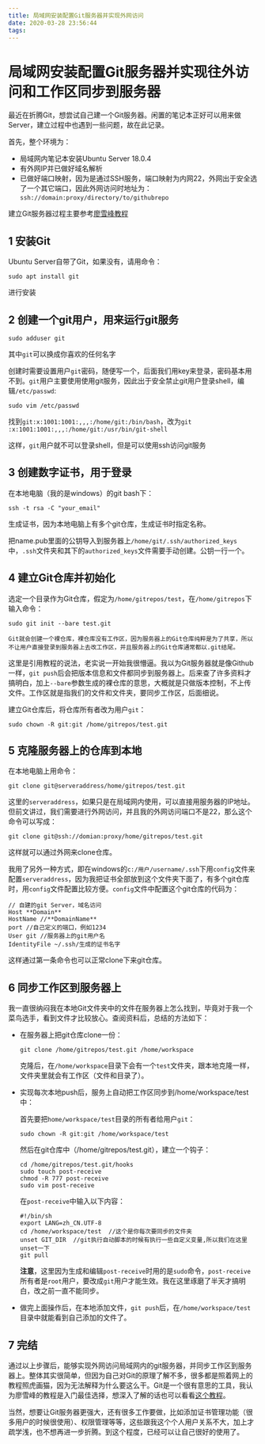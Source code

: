 ```yaml
---
title: 局域网安装配置Git服务器并实现外网访问
date: 2020-03-28 23:56:44
tags:
---
```

# 局域网安装配置Git服务器并实现往外访问和工作区同步到服务器

最近在折腾Git，想尝试自己建一个Git服务器。闲置的笔记本正好可以用来做Server，建立过程中也遇到一些问题，故在此记录。

首先，整个环境为：
- 局域网内笔记本安装Ubuntu Server 18.0.4
- 有外网IP并已做好域名解析
- 已做好端口映射，因为是通过SSH服务，端口映射为内网22，外网出于安全选了一个其它端口，因此外网访问时地址为：`ssh://domain:proxy/directory/to/githubrepo`

建立Git服务器过程主要参考[廖雪峰教程](https://www.liaoxuefeng.com/wiki/896043488029600/899998870925664)

## 1 安装Git

Ubuntu Server自带了Git，如果没有，请用命令：

```
sudo apt install git
```

进行安装

## 2 创建一个git用户，用来运行git服务

```
sudo adduser git
```

其中`git`可以换成你喜欢的任何名字

创建时需要设置用户`git`密码，随便写一个，后面我们用key来登录，密码基本用不到。`git`用户主要使用使用git服务，因此出于安全禁止git用户登录shell，编辑`/etc/passwd`:

```
sudo vim /etc/passwd
```

找到`git:x:1001:1001:,,,:/home/git:/bin/bash`，改为`git​:x:1001:1001:,,,:/home/git:/usr/bin/git-shell`

这样，`git`用户就不可以登录shell，但是可以使用ssh访问git服务

## 3 创建数字证书，用于登录

在本地电脑（我的是windows）的git bash下：

```
ssh -t rsa -C "your_email"
```

生成证书，因为本地电脑上有多个git仓库，生成证书时指定名称。

把name.pub里面的公钥导入到服务器上`/home/git/.ssh/authorized_keys`中，`.ssh`文件夹和其下的`authorized_keys`文件需要手动创建。公钥一行一个。

## 4 建立Git仓库并初始化

选定一个目录作为Git仓库，假定为`/home/gitrepos/test`，在`/home/gitrepos`下输入命令：

```
sudo git init --bare test.git
```

`Git就会创建一个裸仓库，裸仓库没有工作区，因为服务器上的Git仓库纯粹是为了共享，所以不让用户直接登录到服务器上去改工作区，并且服务器上的Git仓库通常都以.git结尾。`

这里是引用教程的说法，老实说一开始我很懵逼。我以为Git服务器就是像Github一样，`git push`后会把版本信息和文件都同步到服务器上。后来查了许多资料才搞明白，加上`--bare`参数生成的裸仓库的意思，大概就是只做版本控制，不上传文件。工作区就是指我们的文件和文件夹，要同步工作区，后面细说。

建立Git仓库后，将仓库所有者改为用户`git`：

```
sudo chown -R git:git /home/gitrepos/test.git
```

## 5 克隆服务器上的仓库到本地

在本地电脑上用命令：

```
git clone git@serveraddress/home/gitrepos/test.git
```

这里的`serveraddress`，如果只是在局域网内使用，可以直接用服务器的IP地址。但前文讲过，我们需要进行外网访问，并且我的外网访问端口不是22，那么这个命令可以写成：

```
git clone git@ssh://domian:proxy/home/gitrepos/test.git
```

这样就可以通过外网来clone仓库。

我用了另外一种方式，即在windows的`c:/用户/username/.ssh`下用`config`文件来配置`serveraddress`，因为我把证书全部放到这个文件夹下面了，有多个git仓库时，用`config`文件配置比较方便。`config`文件中配置这个git仓库的代码为：

```
// 自建的git Server，域名访问
Host **Domain**
HostName //**DomainName**
port //自己定义的端口，例如1234
User git //服务器上的git用户名
IdentityFile ~/.ssh/生成的证书名字
```

这样通过第一条命令也可以正常clone下来git仓库。

## 6 同步工作区到服务器上

我一直很纳闷我在本地Git文件夹中的文件在服务器上怎么找到，毕竟对于我一个菜鸟选手，看到文件才比较放心。查阅资料后，总结的方法如下：

- 在服务器上把git仓库clone一份：

  ```
  git clone /home/gitrepos/test.git /home/workspace
  ```

  克隆后，在`/home/workspace`目录下会有一个`test`文件夹，跟本地克隆一样，文件夹里就会有工作区（文件和目录了）。

- 实现每次本地push后，服务上自动把工作区同步到/home/workspace/test中：

  首先要把`home/workspace/test`目录的所有者给用户`git`：

  ```
  sudo chown -R git:git /home/workspace/test
  ```

  然后在git仓库中（/home/gitrepos/test.git），建立一个钩子：

  ```
  cd /home/gitrepos/test.git/hooks
  sudo touch post-receive
  chmod -R 777 post-receive
  sudo vim post-receive
  ```

  在`post-receive`中输入以下内容：

  ```
  #!/bin/sh  
  export LANG=zh_CN.UTF-8
  cd /home/workspace/test  //这个是你每次要同步的文件夹
  unset GIT_DIR  //git执行自动脚本的时候有执行一些自定义变量,所以我们在这里unset一下
  git pull 
  ```

  **注意**，这里因为生成和编辑`post-receive`时用的是`sudo`命令，`post-receive`所有者是`root`用户，要改成`git`用户才能生效。我在这里琢磨了半天才搞明白，改之前一直不能同步。

- 做完上面操作后，在本地添加文件，`git push`后，在`/home/workspace/test`目录中就能看到自己添加的文件了。

## 7 完结

通过以上步骤后，能够实现外网访问局域网内的git服务器，并同步工作区到服务器上。整体其实很简单，但因为自己对Git的原理了解不多，很多都是照着网上的教程照虎画猫，因为无法解释为什么要这么干。Git是一个很有意思的工具，我认为廖雪峰的教程是入门最佳选择，想深入了解的话也可以看看[这个教程](https://git-scm.com/book)。

当然，想要让Git服务器更强大，还有很多工作要做，比如添加证书管理功能（很多用户的时候很使用）、权限管理等等，这些跟我这个个人用户关系不大，加上才疏学浅，也不想再进一步折腾。到这个程度，已经可以让自己很好的使用了。